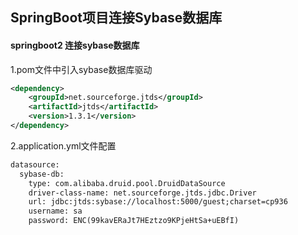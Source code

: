 ## SpringBoot项目连接Sybase数据库

#### springboot2 连接sybase数据库

1.pom文件中引入sybase数据库驱动

````xml
<dependency>
    <groupId>net.sourceforge.jtds</groupId>
    <artifactId>jtds</artifactId>
    <version>1.3.1</version>
</dependency>
````

2.application.yml文件配置

````xml
datasource:
  sybase-db:
    type: com.alibaba.druid.pool.DruidDataSource
    driver-class-name: net.sourceforge.jtds.jdbc.Driver
    url: jdbc:jtds:sybase://localhost:5000/guest;charset=cp936
    username: sa
    password: ENC(99kavERaJt7HEztzo9KPjeHtSa+uEBfI)
````
